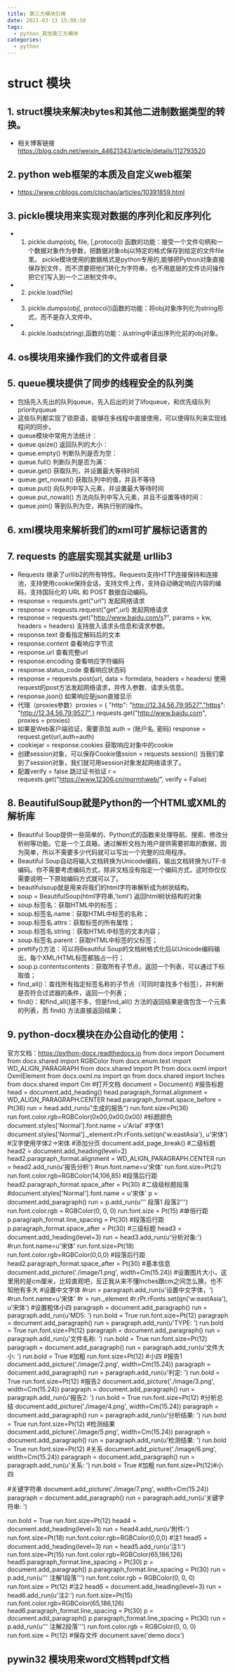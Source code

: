 ```yaml
---
title: 第三方模块引用
date: 2021-03-13 15:08:50
tags:
  - python_其他第三方模块
categories:
  - python
---
```

#  struct 模块

## 1.  struct模块来解决bytes和其他二进制数据类型的转换。
  + 相关博客链接
    https://blog.csdn.net/weixin_44621343/article/details/112793520


## 2. python web框架的本质及自定义web框架
  + https://www.cnblogs.com/clschao/articles/10391859.html

## 3. pickle模块用来实现对数据的序列化和反序列化
  
  + 1. pickle.dump(obj, file, [,protocol])
  函数的功能：接受一个文件句柄和一个数据对象作为參数，把数据对象obj以特定的格式保存到给定的文件file里。
  pickle模块使用的数据格式是python专用的,能够把Python对象直接保存到文件，而不须要把他们转化为字符串，也不用底层的文件访问操作把它们写入到一个二进制文件中。
  + 2. pickle.load(file)
  + 3. pickle.dumps(obj[, protocol])函数的功能：将obj对象序列化为string形式，而不是存入文件中。
  + 4. pickle.loads(string),函数的功能：从string中读出序列化前的obj对象。

## 4. os模块用来操作我们的文件或者目录

## 5. queue模块提供了同步的线程安全的队列类
  + 包括先入先出的队列queue，先入后出的对了lifoqueue，和优先级队列priorityqueue
  + 这些队列都实现了锁原语，能够在多线程中直接使用，可以使得队列来实现线程间的同步。
  + queue模块中常用方法统计：
  + queue.qsize() 返回队列的大小：
  + queue.empty() 判断队列是否为空：
  + queue.full() 判断队列是否为满：
  + queue.get() 获取队列，并设置最大等待时间
  + queue.get_nowait() 获取队列中的值，并且不等待
  + queue.put() 向队列中写入元素，并设置最大等待时间
  + queue.put_nowait() 方法向队列中写入元素，并且不设置等待时间：
  + queue.join() 等到队列为空，再执行别的操作。

## 6. xml模块用来解析我们的xml可扩展标记语言的

## 7. requests 的底层实现其实就是 urllib3
  + Requests 继承了urllib2的所有特性。Requests支持HTTP连接保持和连接池，支持使用cookie保持会话，支持文件上传，支持自动确定响应内容的编码，支持国际化的 URL 和 POST 数据自动编码。
  + response = requests.get("url") 发起网络请求
  + response = reqeusts.request("get",url) 发起网络请求
  + response = requests.get("http://www.baidu.com/s?", params = kw, headers = headers) 
  支持放入请求头信息和请求参数。
  + response.text  查看指定解码后的文本
  + response.content 查看响应字节流
  + response.url 查看完整url
  + response.encoding 查看响应字符编码
  + response.status_code 查看响应状态码
  + response = requests.post(url, data = formdata, headers = headers)
  使用request的post方法发起网络请求，并传入参数、请求头信息。
  + response.json() 如果响应是json直接显示
  + 代理（proxies参数）proxies = {
  "http": "http://12.34.56.79:9527","https": "http://12.34.56.79:9527",}
  requests.get("http://www.baidu.com", proxies = proxies)
  + 如果是Web客户端验证，需要添加 auth = (账户名, 密码)
  response = request.get(url,auth=auth)
  + cookiejar = response.cookies 获取响应对象中的cookie
  + 创建session对象，可以保存Cookie值ssion = requests.session()
  当我们拿到了session对象，我们就可用session对象发起网络请求了。
  + 配置verify = false 跳过证书验证
  r = requests.get("https://www.12306.cn/mormhweb/", verify = False)

## 8. BeautifulSoup就是Python的一个HTML或XML的解析库
  + Beautiful Soup提供一些简单的、Python式的函数来处理导航、搜索、修改分析树等功能。它是一个工具箱，通过解析文档为用户提供需要抓取的数据，因为简单，所以不需要多少代码就可以写出一个完整的应用程序。
  + Beautiful Soup自动将输入文档转换为Unicode编码，输出文档转换为UTF-8编码。你不需要考虑编码方式，除非文档没有指定一个编码方式，这时你仅仅需要说明一下原始编码方式就可以了。
  + beautifulsoup就是用来将我们的html字符串解析成为树状结构。
  + soup = BeautifulSoup(html字符串,'lxml') 返回html树状结构的对象
  + soup.标签名：获取HTML中的标签；
  + soup.标签名.name：获取HTML中标签的名称；
  + soup.标签名.attrs：获取标签的所有属性；
  + soup.标签名.string：获取HTML中标签的文本内容；
  + soup.标签名.parent：获取HTML中标签的父标签；
  + prettify()方法：可以将Beautiful Soup的文档树格式化后以Unicode编码输出，每个XML/HTML标签都独占一行；
  + soup.p.contentscontents：获取所有子节点，返回一个列表，可以通过下标取值；
  + find_all()：查找所有指定标签名称的子节点（可同时查找多个标签），并判断是否符合过滤器的条件，返回一个列表；
  + find()：和find_all()差不多，但是find_all() 方法的返回结果是值包含一个元素的列表，而 find() 方法直接返回结果；
## 9. python-docx模块在办公自动化的使用：
  官方文档：https://python-docx.readthedocs.io
  from docx import Document
  from docx.shared import RGBColor
  from docx.enum.text import WD_ALIGN_PARAGRAPH
  from docx.shared import Pt
  from docx.oxml import OxmlElement
  from docx.oxml.ns import qn
  from docx.shared import Inches
  from docx.shared import Cm
  #打开文档
  document = Document()
  #报告标题
  head = document.add_heading()
  head.paragraph_format.alignment = WD_ALIGN_PARAGRAPH.CENTER
  head.paragraph_format.space_before = Pt(36)
  run = head.add_run(u"生成的报告")
  run.font.size=Pt(36)
  run.font.color.rgb=RGBColor(0x00,0x00,0x00) #标题颜色
  document.styles['Normal'].font.name = u'Arial' #字体1
  document.styles['Normal']._element.rPr.rFonts.set(qn('w:eastAsia'), u'宋体') #汉字使用字体2->宋体
  #添加分页
  document.add_page_break()
  #二级标题
  head2 = document.add_heading(level=2)
  head2.paragraph_format.alignment = WD_ALIGN_PARAGRAPH.CENTER
  run = head2.add_run(u'报告分析')
  #run.font.name=u'宋体'
  run.font.size=Pt(21)
  run.font.color.rgb=RGBColor(14,106,85)
  #段落后行距
  head2.paragraph_format.space_after = Pt(30)
  #二级级标题段落
  #document.styles['Normal'].font.name = u'宋体'
  p = document.add_paragraph()
  run = p.add_run(u''' 段落1 段落2''')
  run.font.color.rgb = RGBColor(0, 0, 0)
  run.font.size = Pt(15)
  #单倍行距
  p.paragraph_format.line_spacing = Pt(30)
  #段落后行距
  p.paragraph_format.space_after = Pt(30)
  #三级标题
  head3 = document.add_heading(level=3)
  run = head3.add_run(u'分析对象:')
  #run.font.name=u'宋体'
  run.font.size=Pt(18)
  run.font.color.rgb=RGBColor(0,0,0)
  #段落后行距
  head2.paragraph_format.space_after = Pt(30)
  #基本信息
  document.add_picture('./image/1.png', width=Cm(15.24)) #设置图片大小，这里用的是cm厘米，比较直观吧，反正我从来不懂Inches跟cm之间怎么换，也不知他有多大
  #设置中文字体
  #run = paragraph.add_run(u'设置中文字体，')
  #run.font.name=u'宋体'
  #r = run._element
  #r.rPr.rFonts.set(qn('w:eastAsia'), u'宋体')
  #设置粗体小四
  paragraph = document.add_paragraph()
  run = paragraph.add_run(u'MD5: ')
  run.bold = True
  run.font.size=Pt(12)
  paragraph = document.add_paragraph()
  run = paragraph.add_run(u'TYPE: ')
  run.bold = True
  run.font.size=Pt(12)
  paragraph = document.add_paragraph()
  run = paragraph.add_run(u'文件名称: ')
  run.bold = True
  run.font.size=Pt(12)
  paragraph = document.add_paragraph()
  run = paragraph.add_run(u'文件大小: ')
  run.bold = True #加粗
  run.font.size=Pt(12) #小四
  #报告1
  document.add_picture('./image/2.png', width=Cm(15.24))
  paragraph = document.add_paragraph()
  run = paragraph.add_run(u'判定: ')
  run.bold = True
  run.font.size=Pt(12)
  #报告2
  document.add_picture('./image/3.png', width=Cm(15.24))
  paragraph = document.add_paragraph()
  run = paragraph.add_run(u'报告2: ')
  run.bold = True
  run.font.size=Pt(12)
  #分析总结
  document.add_picture('./image/4.png', width=Cm(15.24))
  paragraph = document.add_paragraph()
  run = paragraph.add_run(u'分析结果: ')
  run.bold = True
  run.font.size=Pt(12)
  #检测结果
  document.add_picture('./image/5.png', width=Cm(15.24))
  paragraph = document.add_paragraph()
  run = paragraph.add_run(u'检测结果: ')
  run.bold = True
  run.font.size=Pt(12)
  #关系
  document.add_picture('./image/6.png', width=Cm(15.24))
  paragraph = document.add_paragraph()
  run = paragraph.add_run(u'关系: ')
  run.bold = True #加粗
  run.font.size=Pt(12)#小四

  #关键字符串
  document.add_picture('./image/7.png', width=Cm(15.24))
  paragraph = document.add_paragraph()
  run = paragraph.add_run(u'关键字符串: ')

  run.bold = True
  run.font.size=Pt(12)
  head4 = document.add_heading(level=3)
  run = head4.add_run(u'附件:')
  run.font.size=Pt(18)
  run.font.color.rgb=RGBColor(0,0,0)
  #注1
  head5 = document.add_heading(level=3)
  run = head5.add_run(u'注1:')
  run.font.size=Pt(15)
  run.font.color.rgb=RGBColor(65,186,126)
  head5.paragraph_format.line_spacing = Pt(30)
  p = document.add_paragraph()
  p.paragraph_format.line_spacing = Pt(30)
  run = p.add_run(u''' 注解1段落''')
  run.font.color.rgb = RGBColor(0, 0, 0)
  run.font.size = Pt(12)
  #注2
  head6 = document.add_heading(level=3)
  run = head6.add_run(u'注2:')
  run.font.size=Pt(15)
  run.font.color.rgb=RGBColor(65,186,126)
  head6.paragraph_format.line_spacing = Pt(30)
  p = document.add_paragraph()
  p.paragraph_format.line_spacing = Pt(30)
  run = p.add_run(u''' 注解2段落''')
  run.font.color.rgb = RGBColor(0, 0, 0)
  run.font.size = Pt(12)
  #保存文件
  document.save('demo.docx')

## pywin32 模块用来word文档转pdf文档